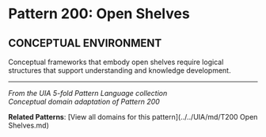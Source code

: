 # Pattern 200: Open Shelves

## CONCEPTUAL ENVIRONMENT

Conceptual frameworks that embody open shelves require logical structures that support understanding and knowledge development.

---

*From the UIA 5-fold Pattern Language collection*  
*Conceptual domain adaptation of Pattern 200*

**Related Patterns**: [View all domains for this pattern](../../UIA/md/T200 Open Shelves.md)